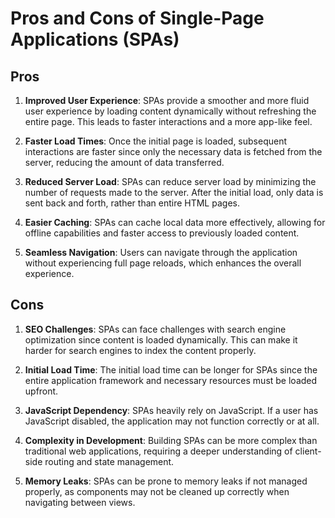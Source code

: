 # Pros and Cons of Single-Page Applications (SPAs)

## Pros

1. **Improved User Experience**: SPAs provide a smoother and more fluid user experience by loading content dynamically without refreshing the entire page. This leads to faster interactions and a more app-like feel.

2. **Faster Load Times**: Once the initial page is loaded, subsequent interactions are faster since only the necessary data is fetched from the server, reducing the amount of data transferred.

3. **Reduced Server Load**: SPAs can reduce server load by minimizing the number of requests made to the server. After the initial load, only data is sent back and forth, rather than entire HTML pages.

4. **Easier Caching**: SPAs can cache local data more effectively, allowing for offline capabilities and faster access to previously loaded content.

5. **Seamless Navigation**: Users can navigate through the application without experiencing full page reloads, which enhances the overall experience.

## Cons

1. **SEO Challenges**: SPAs can face challenges with search engine optimization since content is loaded dynamically. This can make it harder for search engines to index the content properly.

2. **Initial Load Time**: The initial load time can be longer for SPAs since the entire application framework and necessary resources must be loaded upfront.

3. **JavaScript Dependency**: SPAs heavily rely on JavaScript. If a user has JavaScript disabled, the application may not function correctly or at all.

4. **Complexity in Development**: Building SPAs can be more complex than traditional web applications, requiring a deeper understanding of client-side routing and state management.

5. **Memory Leaks**: SPAs can be prone to memory leaks if not managed properly, as components may not be cleaned up correctly when navigating between views.
